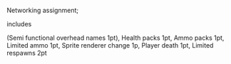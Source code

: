 Networking assignment;

includes

(Semi functional overhead names 1pt),
Health packs 1pt,
Ammo packs 1pt,
Limited ammo 1pt,
Sprite renderer change 1p,
Player death 1pt,
Limited respawns 2pt
